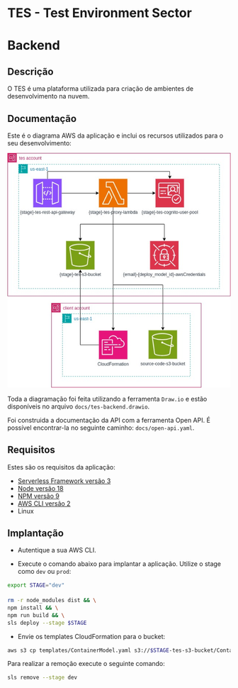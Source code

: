 # TES - Test Environment Sector
# Backend
## Descrição

O TES é uma plataforma utilizada para criação de ambientes de desenvolvimento na nuvem.

## Documentação
Este é o diagrama AWS da aplicação e inclui os recursos utilizados para o seu desenvolvimento:

![](docs/tes-backend-aws-driagram.jpg)

Toda a diagramação foi feita utilizando a ferramenta `Draw.io` e estão disponíveis no arquivo `docs/tes-backend.drawio`.

Foi construida a documentação da API com a ferramenta Open API. É possível encontrar-la no seguinte caminho: `docs/open-api.yaml`.

## Requisitos
Estes são os requisitos da aplicação:
- [Serverless Framework versão 3](https://www.serverless.com/framework/docs)
- [Node versão 18](https://nodejs.org/en)
- [NPM versão 9](https://nodejs.org/en)
- [AWS CLI versão 2](https://aws.amazon.com/cli/)
- Linux

## Implantação
- Autentique a sua AWS CLI.

- Execute o comando abaixo para implantar a aplicação. Utilize o stage como `dev` ou `prod`:
```bash
export STAGE="dev"

rm -r node_modules dist && \
npm install && \
npm run build && \
sls deploy --stage $STAGE
```

- Envie os templates CloudFormation para o bucket:
```bash
aws s3 cp templates/ContainerModel.yaml s3://$STAGE-tes-s3-bucket/ContainerModel.yaml
```

Para realizar a remoção execute o seguinte comando:
```bash
sls remove --stage dev
```

